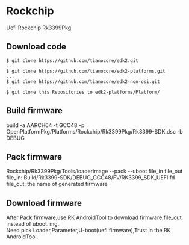 # Rockchip
Uefi Rockchip Rk3399Pkg

## Download code
```  
$ git clone https://github.com/tianocore/edk2.git  
...  
$ git clone https://github.com/tianocore/edk2-platforms.git
...  
$ git clone https://github.com/tianocore/edk2-non-osi.git  
...  
$ git clone this Repositories to edk2-platforms/Platform/  
```

## Build firmware
build -a AARCH64 -t GCC48 -p OpenPlatformPkg/Platforms/Rockchip/Rk3399Pkg/Rk3399-SDK.dsc -b DEBUG

## Pack firmware
Rockchip/Rk3399Pkg/Tools/loaderimage --pack --uboot file_in file_out  
file_in: Build/Rk3399-SDK/DEBUG_GCC48/FV/RK3399_SDK_UEFI.fd  
file_out: the name of generated firmware

## Download firmware
After Pack firmware,use RK AndroidTool to download firmware,file_out instead of uboot.img.  
Need pick Loader,Parameter,U-boot(uefi firmware),Trust in the RK AndroidTool.
